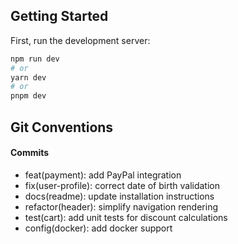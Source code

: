 ## Getting Started

First, run the development server:

```bash
npm run dev
# or
yarn dev
# or
pnpm dev
```

## Git Conventions

#### Commits

- feat(payment): add PayPal integration
- fix(user-profile): correct date of birth validation
- docs(readme): update installation instructions
- refactor(header): simplify navigation rendering
- test(cart): add unit tests for discount calculations
- config(docker): add docker support
